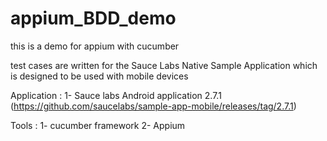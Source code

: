 # appium_BDD_demo

this is a demo for appium with cucumber 

test cases are written for the Sauce Labs Native Sample Application which is designed to be used with mobile devices

Application :
1- Sauce labs Android application 2.7.1 (https://github.com/saucelabs/sample-app-mobile/releases/tag/2.7.1)

Tools :
1- cucumber framework
2- Appium 
